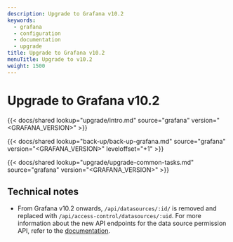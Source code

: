 ```yaml
---
description: Upgrade to Grafana v10.2
keywords:
  - grafana
  - configuration
  - documentation
  - upgrade
title: Upgrade to Grafana v10.2
menuTitle: Upgrade to v10.2
weight: 1500
---
```


# Upgrade to Grafana v10.2

{{< docs/shared lookup="upgrade/intro.md" source="grafana" version="<GRAFANA_VERSION>" >}}

{{< docs/shared lookup="back-up/back-up-grafana.md" source="grafana" version="<GRAFANA_VERSION>" leveloffset="+1" >}}

{{< docs/shared lookup="upgrade/upgrade-common-tasks.md" source="grafana" version="<GRAFANA_VERSION>" >}}

## Technical notes

- From Grafana v10.2 onwards, `/api/datasources/:id/` is removed and replaced with `/api/access-control/datasources/:uid`. For more information about the new API endpoints for the data source permission API, refer to the [documentation](https://grafana.com/docs/grafana/<GRAFANA_VERSION>/developers/http_api/datasource_permissions/).
